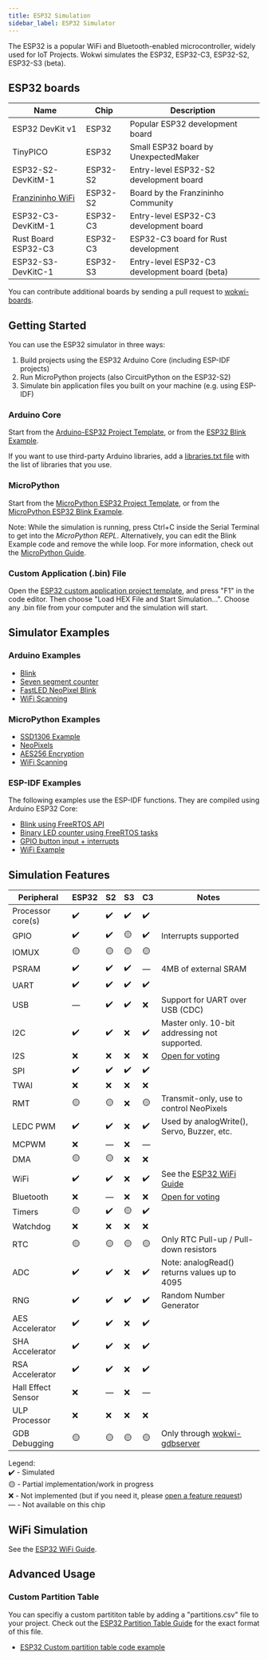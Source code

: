```yaml
---
title: ESP32 Simulation
sidebar_label: ESP32 Simulator
---
```


The ESP32 is a popular WiFi and Bluetooth-enabled microcontroller, widely used for IoT Projects. Wokwi simulates the ESP32, ESP32-C3, ESP32-S2, ESP32-S3 (beta).

<wokwi-esp32-devkit-v1></wokwi-esp32-devkit-v1>

## ESP32 boards

| Name                                                | Chip     | Description                                   |
| --------------------------------------------------- | -------- | --------------------------------------------- |
| ESP32 DevKit v1                                     | ESP32    | Popular ESP32 development board               |
| TinyPICO                                            | ESP32    | Small ESP32 board by UnexpectedMaker          |
| ESP32-S2-DevKitM-1                                  | ESP32-S2 | Entry-level ESP32-S2 development board        |
| [Franzininho WiFi](../parts/board-franzininho-wifi) | ESP32-S2 | Board by the Franzininho Community            |
| ESP32-C3-DevKitM-1                                  | ESP32-C3 | Entry-level ESP32-C3 development board        |
| Rust Board ESP32-C3                                 | ESP32-C3 | ESP32-C3 board for Rust development           |
| ESP32-S3-DevKitC-1                                  | ESP32-S3 | Entry-level ESP32-C3 development board (beta) |

You can contribute additional boards by sending a pull request to [wokwi-boards](https://github.com/wokwi/wokwi-boards).

## Getting Started

You can use the ESP32 simulator in three ways:

1. Build projects using the ESP32 Arduino Core (including ESP-IDF projects)
2. Run MicroPython projects (also CircuitPython on the ESP32-S2)
3. Simulate bin application files you built on your machine (e.g. using ESP-IDF)

### Arduino Core

Start from the [Arduino-ESP32 Project Template](https://wokwi.com/projects/new/esp32), or from the
[ESP32 Blink Example](https://wokwi.com/projects/305452382231200320).

If you want to use third-party Arduino libraries, add a [libraries.txt file](./libraries) with the list of libraries that you use.

### MicroPython

Start from the [MicroPython ESP32 Project Template](https://wokwi.com/projects/new/micropython-esp32), or from the
[MicroPython ESP32 Blink Example](https://wokwi.com/projects/305452627045384768).

Note: While the simulation is running, press Ctrl+C inside the Serial Terminal to get into the _MicroPython REPL_. Alternatively, you can edit the Blink Example code and remove the while loop. For more information, check out the [MicroPython Guide](./micropython).

### Custom Application (.bin) File

Open the [ESP32 custom application project template](https://wokwi.com/projects/305457271083631168), and press "F1" in the code editor. Then choose "Load HEX File and Start Simulation…". Choose any .bin file from your computer and the simulation will start.

## Simulator Examples

### Arduino Examples

- [Blink](https://wokwi.com/projects/305566932847821378)
- [Seven segment counter](https://wokwi.com/projects/305567166302782017)
- [FastLED NeoPixel Blink](https://wokwi.com/projects/312460386125218368)
- [WiFi Scanning](https://wokwi.com/projects/305569599398609473)

### MicroPython Examples

- [SSD1306 Example](https://wokwi.com/projects/305568836183130690)
- [NeoPixels](https://wokwi.com/projects/305569065545499202)
- [AES256 Encryption](https://wokwi.com/projects/321484545174012499)
- [WiFi Scanning](https://wokwi.com/projects/305570169692881473)

### ESP-IDF Examples

The following examples use the ESP-IDF functions. They are compiled using Arduino ESP32 Core:

- [Blink using FreeRTOS API](https://wokwi.com/projects/304209256260829762)
- [Binary LED counter using FreeRTOS tasks](https://wokwi.com/projects/322609470223942226)
- [GPIO button input + interrupts](https://wokwi.com/projects/342634722692694610)
- [WiFi Example](https://wokwi.com/projects/343629632022512211)

## Simulation Features

| Peripheral         | ESP32 | S2  | S3  | C3  | Notes                                                                    |
| ------------------ | ----- | --- | --- | --- | ------------------------------------------------------------------------ |
| Processor core(s)  | ✔️    | ✔️  | ✔️  | ✔️  |                                                                          |
| GPIO               | ✔️    | ✔️  | 🟡  | ✔️  | Interrupts supported                                                     |
| IOMUX              | 🟡    | 🟡  | 🟡  | 🟡  |                                                                          |
| PSRAM              | ✔️    | ✔️  | ✔️  | —   | 4MB of external SRAM                                                     |
| UART               | ✔️    | ✔️  | ✔️  | ✔️  |                                                                          |
| USB                | —     | ✔️  | ✔️  | ❌  | Support for UART over USB (CDC)                                          |
| I2C                | ✔️    | ✔️  | ❌  | ✔️  | Master only. 10-bit addressing not supported.                            |
| I2S                | ❌    | ❌  | ❌  | ❌  | [Open for voting](https://wokwi.com/features#feature-1031718532)         |
| SPI                | ✔️    | ✔️  | ✔️  | ✔️  |                                                                          |
| TWAI               | ❌    | ❌  | ❌  | ❌  |                                                                          |
| RMT                | 🟡    | 🟡  | ❌  | 🟡  | Transmit-only, use to control NeoPixels                                  |
| LEDC PWM           | ✔️    | ✔️  | ❌  | ✔️  | Used by analogWrite(), Servo, Buzzer, etc.                               |
| MCPWM              | ❌    | —   | ❌  | —   |                                                                          |
| DMA                | 🟡    | 🟡  | ❌  | ❌  |                                                                          |
| WiFi               | ✔️    | ✔️  | ❌  | ✔️  | See the [ESP32 WiFi Guide](./esp32-wifi)                                 |
| Bluetooth          | ❌    | —   | ❌  | ❌  | [Open for voting](https://wokwi.com/features#feature-1047159691)         |
| Timers             | 🟡    | ✔️  | 🟡  | ✔️  |                                                                          |
| Watchdog           | ❌    | ❌  | ❌  | ❌  |                                                                          |
| RTC                | 🟡    | 🟡  | 🟡  | 🟡  | Only RTC Pull-up / Pull-down resistors                                   |
| ADC                | ✔️    | ✔️  | ❌  | ✔️  | Note: analogRead() returns values up to 4095                             |
| RNG                | ✔️    | ✔️  | ✔️  | ✔️  | Random Number Generator                                                  |
| AES Accelerator    | ✔️    | ✔️  | ❌  | ✔️  |                                                                          |
| SHA Accelerator    | ✔️    | ✔️  | ❌  | ✔️  |                                                                          |
| RSA Accelerator    | ✔️    | ✔️  | ❌  | ✔️  |                                                                          |
| Hall Effect Sensor | ❌    | —   | ❌  | —   |                                                                          |
| ULP Processor      | ❌    | ❌  | ❌  | ❌  |                                                                          |
| GDB Debugging      | 🟡    | 🟡  | 🟡  | 🟡  | Only through [wokwi-gdbserver](https://github.com/wokwi/wokwi-gdbserver) |

Legend:  
✔️ - Simulated  
🟡 - Partial implementation/work in progress  
❌ - Not implemented (but if you need it, please [open a feature request](https://github.com/wokwi/wokwi-features/issues/new?labels=enhancement&template=feature_request.md))  
— - Not available on this chip

## WiFi Simulation

See the [ESP32 WiFi Guide](./esp32-wifi).

## Advanced Usage

### Custom Partition Table

You can specifiy a custom partititon table by adding a "partitions.csv" file to your project. Check out the [ESP32 Partition Table Guide](https://docs.espressif.com/projects/esp-idf/en/latest/esp32/api-guides/partition-tables.html) for the exact format of this file.

- [ESP32 Custom partition table code example](https://wokwi.com/projects/337425600260080210)
